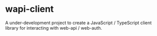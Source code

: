 # wapi-client

A under-development project to create a JavaScript / TypeScript client library for interacting with web-api / web-auth.